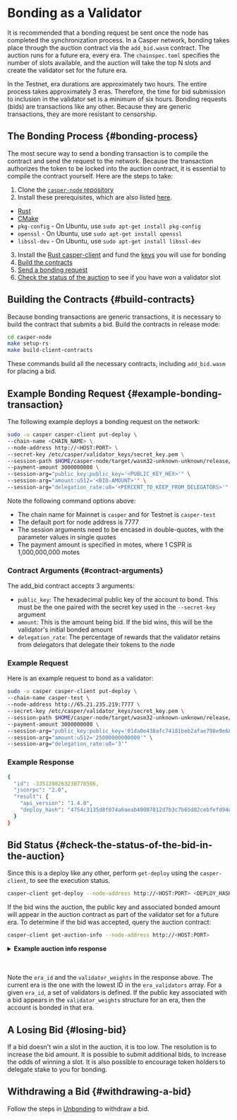 # Bonding as a Validator

It is recommended that a bonding request be sent once the node has completed the synchronization process. In a Casper network, bonding takes place through the auction contract via the `add_bid.wasm` contract. The auction runs for a future era, every era. The `chainspec.toml` specifies the number of slots available, and the auction will take the top N slots and create the validator set for the future era. 

In the Testnet, era durations are approximately two hours. The entire process takes approximately 3 eras. Therefore, the time for bid submission to inclusion in the validator set is a minimum of six hours. Bonding requests (bids) are transactions like any other. Because they are generic transactions, they are more resistant to censorship.

## The Bonding Process {#bonding-process}

The most secure way to send a bonding transaction is to compile the contract and send the request to the network. Because the transaction authorizes the token to be locked into the auction contract, it is essential to compile the contract yourself. Here are the steps to take:

1. Clone the [`casper-node` repository](https://github.com/casper-network/casper-node)
2. Install these prerequisites, which are also listed [here](https://github.com/casper-network/casper-node#pre-requisites-for-building).

- [Rust](/developers/writing-onchain-code/getting-started/#installing-rust)
- [CMake](https://cgold.readthedocs.io/en/latest/first-step/installation.html)
- `pkg-config` - On Ubuntu, use `sudo apt-get install pkg-config`
- `openssl` - On Ubuntu, use `sudo apt-get install openssl`
- `libssl-dev` - On Ubuntu, use `sudo apt-get install libssl-dev`

3. Install the [Rust casper-client](/dapp-dev-guide/setup/#the-casper-command-line-client) and fund the [keys](/operators/setup/basic-node-configuration#create-fund-keys) you will use for bonding 
4. [Build the contracts](#build-contracts)
5. [Send a bonding request](#example-bonding-transaction)
6. [Check the status of the auction](#check-the-status-of-the-bid-in-the-auction) to see if you have won a validator slot

## Building the Contracts {#build-contracts}

Because bonding transactions are generic transactions, it is necessary to build the contract that submits a bid. Build the contracts in release mode:

```bash
cd casper-node
make setup-rs
make build-client-contracts
```

These commands build all the necessary contracts, including `add_bid.wasm` for placing a bid. 

## Example Bonding Request {#example-bonding-transaction}

The following example deploys a bonding request on the network:

```bash
sudo -u casper casper-client put-deploy \
--chain-name <CHAIN_NAME> \
--node-address http://<HOST:PORT> \
--secret-key /etc/casper/validator_keys/secret_key.pem \
--session-path $HOME/casper-node/target/wasm32-unknown-unknown/release/add_bid.wasm \
--payment-amount 3000000000 \
--session-arg="public_key:public_key='<PUBLIC_KEY_HEX>'" \
--session-arg="amount:u512='<BID-AMOUNT>'" \
--session-arg="delegation_rate:u8='<PERCENT_TO_KEEP_FROM_DELEGATORS>'"
```

Note the following command options above: 
- The chain name for Mainnet is `casper` and for Testnet is `casper-test`
- The default port for node address is 7777
- The session arguments need to be encased in double-quotes, with the parameter values in single quotes
- The payment amount is specified in motes, where 1 CSPR is 1,000,000,000 motes

### Contract Arguments {#contract-arguments}

The add_bid contract accepts 3 arguments:

- `public_key`: The hexadecimal public key of the account to bond. This must be the one paired with the secret key used in the `--secret-key` argument
- `amount`: This is the amount being bid. If the bid wins, this will be the validator's initial bonded amount
- `delegation_rate`: The percentage of rewards that the validator retains from delegators that delegate their tokens to the node

### Example Request

Here is an example request to bond as a validator:

```bash
sudo -u casper casper-client put-deploy \
--chain-name casper-test \
--node-address http://65.21.235.219:7777 \
--secret-key /etc/casper/validator_keys/secret_key.pem \
--session-path $HOME/casper-node/target/wasm32-unknown-unknown/release/add_bid.wasm \
--payment-amount 3000000000 \
--session-arg="public_key:public_key='01da0e438afc74181beb2afae798e9e6851bdf897117a306eb32caafe46c1c0bc8'" \
--session-arg="amount:u512='25000000000000'" \
--session-arg="delegation_rate:u8='3'"
```

### Example Response

```bash
{
  "id": -3351398263238778586,
  "jsonrpc": "2.0",
  "result": {
    "api_version": "1.4.8",
    "deploy_hash": "4754c3135d8f074a6aeab40007012d7b3c7b65d02cebfefd94e04dff16971fb5"
  }
}
```

## Bid Status {#check-the-status-of-the-bid-in-the-auction} 
Since this is a deploy like any other, perform `get-deploy` using the `casper-client`, to see the execution status.

```bash
casper-client get-deploy --node-address http://<HOST:PORT> <DEPLOY_HASH>
```

If the bid wins the auction, the public key and associated bonded amount will appear in the auction contract as part of the validator set for a future era. To determine if the bid was accepted, query the auction contract:

```bash
casper-client get-auction-info --node-address http://<HOST:PORT>
```

<details>
<summary><b>Example auction info response</b></summary>

```bash
{
"jsonrpc": "2.0",
"result": {
 "bids": [
   {
     "bid": {
       "bonding_purse": "uref-488a0bbc3c3729f5696965da7a3aeee83805392944e36157909da273255fdb85-007",
       "delegation_rate": 0,
       "delegators": [],
       "release_era": null,
       "reward": "93328432442428418861229954179737",
       "staked_amount": "10000000000000000"
     },
     "public_key": "013f774a58f4d40bd9b6cce7e306e53646913860ef2a111d00f0fe7794010c4012"
   },
   {
     "bid": {
       "bonding_purse": "uref-14e128b099b0c3680100520226e6999b322989586cc22db0630db5ec1329f0a7-007",
       "delegation_rate": 10,
       "delegators": [],
       "release_era": null,
       "reward": "0",
       "staked_amount": "9000000000000000"
     },
     "public_key": "01405133e73ef2946fe3a2d76a4c75d305a04ad6b969f3c4a8a0d27235eb260f87"
   },
   {
     "bid": {
       "bonding_purse": "uref-6c0bf8cee1c0749dd9766376910867a84b2e826eaf6c118fcb0224c7d8d229dd-007",
       "delegation_rate": 10,
       "delegators": [],
       "release_era": null,
       "reward": "266185120443441810685787",
       "staked_amount": "100000000"
     },
     "public_key": "01524a5f3567d7b5ea17ca518c9d0320fb4a75a28a5eab58d06c755c388f20a19f"
   },
   {
     "bid": {
       "bonding_purse": "uref-3880b3daf95f962f57e6a4b1589564abf7deef58a1fb0753d1108316bba7b3d7-007",
       "delegation_rate": 10,
       "delegators": [],
       "release_era": null,
       "reward": "0",
       "staked_amount": "9000000000000000"
     },
     "public_key": "01a6901408eda702a653805f50060bfe00d5e962747ee7133df64bd7bab50b4643"
   },
   {
     "bid": {
       "bonding_purse": "uref-5a777c9cd53456b49eecf25dcc13e12ddff4106175a69f8e24a7c9a4c135df0d-007",
       "delegation_rate": 0,
       "delegators": [],
       "release_era": null,
       "reward": "93328432442428418861229954179737",
       "staked_amount": "10000000000000000"
     },
     "public_key": "01d62fc9b894218bfbe8eebcc4a28a1fc4cb3a5c6120bb0027207ba8214439929e"
   }
 ],
 "block_height": 318,
 "era_validators": [
   {
     "era_id": 20,
     "validator_weights": [
       {
         "public_key": "013f774a58f4d40bd9b6cce7e306e53646913860ef2a111d00f0fe7794010c4012",
         "weight": "10000000000000000"
       },
       {
         "public_key": "01405133e73ef2946fe3a2d76a4c75d305a04ad6b969f3c4a8a0d27235eb260f87",
         "weight": "9000000000000000"
       },
       {
         "public_key": "01524a5f3567d7b5ea17ca518c9d0320fb4a75a28a5eab58d06c755c388f20a19f",
         "weight": "100000000"
       },
       {
         "public_key": "01a6901408eda702a653805f50060bfe00d5e962747ee7133df64bd7bab50b4643",
         "weight": "9000000000000000"
       },
       {
         "public_key": "01d62fc9b894218bfbe8eebcc4a28a1fc4cb3a5c6120bb0027207ba8214439929e",
         "weight": "10000000000000000"
       }
     ]
   },
   {
     "era_id": 21,
     "validator_weights": [
       {
         "public_key": "013f774a58f4d40bd9b6cce7e306e53646913860ef2a111d00f0fe7794010c4012",
         "weight": "10000000000000000"
       },
       {
         "public_key": "01405133e73ef2946fe3a2d76a4c75d305a04ad6b969f3c4a8a0d27235eb260f87",
         "weight": "9000000000000000"
       },
       {
         "public_key": "01524a5f3567d7b5ea17ca518c9d0320fb4a75a28a5eab58d06c755c388f20a19f",
         "weight": "100000000"
       },
       {
         "public_key": "01a6901408eda702a653805f50060bfe00d5e962747ee7133df64bd7bab50b4643",
         "weight": "9000000000000000"
       },
       {
         "public_key": "01d62fc9b894218bfbe8eebcc4a28a1fc4cb3a5c6120bb0027207ba8214439929e",
         "weight": "10000000000000000"
       }
     ]
   },
   {
     "era_id": 22,
     "validator_weights": [
       {
         "public_key": "013f774a58f4d40bd9b6cce7e306e53646913860ef2a111d00f0fe7794010c4012",
         "weight": "10000000000000000"
       },
       {
         "public_key": "01405133e73ef2946fe3a2d76a4c75d305a04ad6b969f3c4a8a0d27235eb260f87",
         "weight": "9000000000000000"
       },
       {
         "public_key": "01524a5f3567d7b5ea17ca518c9d0320fb4a75a28a5eab58d06c755c388f20a19f",
         "weight": "100000000"
       },
       {
         "public_key": "01a6901408eda702a653805f50060bfe00d5e962747ee7133df64bd7bab50b4643",
         "weight": "9000000000000000"
       },
       {
         "public_key": "01d62fc9b894218bfbe8eebcc4a28a1fc4cb3a5c6120bb0027207ba8214439929e",
         "weight": "10000000000000000"
       }
     ]
   },
   {
     "era_id": 23,
     "validator_weights": [
       {
         "public_key": "013f774a58f4d40bd9b6cce7e306e53646913860ef2a111d00f0fe7794010c4012",
         "weight": "10000000000000000"
       },
       {
         "public_key": "01405133e73ef2946fe3a2d76a4c75d305a04ad6b969f3c4a8a0d27235eb260f87",
         "weight": "9000000000000000"
       },
       {
         "public_key": "01524a5f3567d7b5ea17ca518c9d0320fb4a75a28a5eab58d06c755c388f20a19f",
         "weight": "100000000"
       },
       {
         "public_key": "01a6901408eda702a653805f50060bfe00d5e962747ee7133df64bd7bab50b4643",
         "weight": "9000000000000000"
       },
       {
         "public_key": "01d62fc9b894218bfbe8eebcc4a28a1fc4cb3a5c6120bb0027207ba8214439929e",
         "weight": "10000000000000000"
       }
     ]
   }
 ],
 "state_root_hash": "c16ba80ea200d786008f8100ea79f9cfeb8d7d5ee8b133eda5a50dcf1c7131e8"
},
"id": -3624528661787095850
}
```

</details>
<br></br>

Note the `era_id` and the `validator_weights` in the response above. The current era is the one with the lowest ID in the `era_validators` array. For a given `era_id`, a set of validators is defined. If the public key associated with a bid appears in the `validator_weights` structure for an era, then the account is bonded in that era.

## A Losing Bid {#losing-bid}

If a bid doesn't win a slot in the auction, it is too low. The resolution is to increase the bid amount. It is possible to submit additional bids, to increase the odds of winning a slot. It is also possible to encourage token holders to delegate stake to you for bonding.

## Withdrawing a Bid {#withdrawing-a-bid}

Follow the steps in [Unbonding](/operators/becoming-a-validator/unbonding.md) to withdraw a bid.
